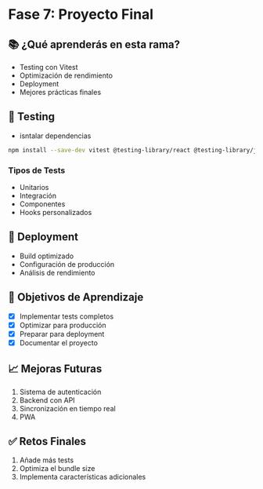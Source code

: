 # Fase 7: Proyecto Final

## 📚 ¿Qué aprenderás en esta rama?
- Testing con Vitest
- Optimización de rendimiento
- Deployment
- Mejores prácticas finales

## 🧪 Testing
- isntalar dependencias

```bash
npm install --save-dev vitest @testing-library/react @testing-library/jest-dom
```

### Tipos de Tests
- Unitarios
- Integración
- Componentes
- Hooks personalizados

## 🚀 Deployment
- Build optimizado
- Configuración de producción
- Análisis de rendimiento

## 🎯 Objetivos de Aprendizaje
- [x] Implementar tests completos
- [x] Optimizar para producción
- [x] Preparar para deployment
- [x] Documentar el proyecto

## 📈 Mejoras Futuras
1. Sistema de autenticación
2. Backend con API
3. Sincronización en tiempo real
4. PWA

## ✅ Retos Finales
1. Añade más tests
2. Optimiza el bundle size
3. Implementa características adicionales
